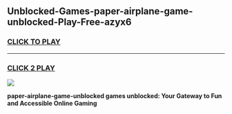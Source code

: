 
## Unblocked-Games-paper-airplane-game-unblocked-Play-Free-azyx6
<h3>
<a href="https://premium76.site?title=paper-airplane-game-unblocked&ref=23A">CLICK TO PLAY</a></h3>
<hr>

<h3>
<a href="https://premium76.site?title=paper-airplane-game-unblocked&ref=23A">CLICK 2 PLAY</a>
  
</h3>

<a href="https://premium76.site?title=paper-airplane-game-unblocked&ref=23A"><img src="https://clearcache.store/games.png"></a>


**paper-airplane-game-unblocked games unblocked: Your Gateway to Fun and Accessible Online Gaming**
